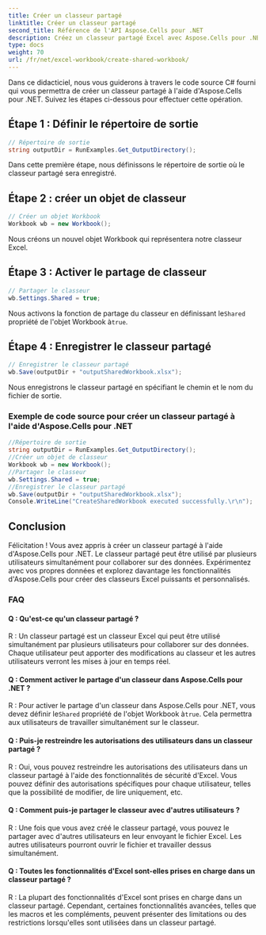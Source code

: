 ```yaml
---
title: Créer un classeur partagé
linktitle: Créer un classeur partagé
second_title: Référence de l'API Aspose.Cells pour .NET
description: Créez un classeur partagé Excel avec Aspose.Cells pour .NET pour permettre la collaboration simultanée de données.
type: docs
weight: 70
url: /fr/net/excel-workbook/create-shared-workbook/
---
```

Dans ce didacticiel, nous vous guiderons à travers le code source C# fourni qui vous permettra de créer un classeur partagé à l'aide d'Aspose.Cells pour .NET. Suivez les étapes ci-dessous pour effectuer cette opération.

## Étape 1 : Définir le répertoire de sortie

```csharp
// Répertoire de sortie
string outputDir = RunExamples.Get_OutputDirectory();
```

Dans cette première étape, nous définissons le répertoire de sortie où le classeur partagé sera enregistré.

## Étape 2 : créer un objet de classeur

```csharp
// Créer un objet Workbook
Workbook wb = new Workbook();
```

Nous créons un nouvel objet Workbook qui représentera notre classeur Excel.

## Étape 3 : Activer le partage de classeur

```csharp
// Partager le classeur
wb.Settings.Shared = true;
```

 Nous activons la fonction de partage du classeur en définissant le`Shared` propriété de l'objet Workbook à`true`.

## Étape 4 : Enregistrer le classeur partagé

```csharp
// Enregistrer le classeur partagé
wb.Save(outputDir + "outputSharedWorkbook.xlsx");
```

Nous enregistrons le classeur partagé en spécifiant le chemin et le nom du fichier de sortie.

### Exemple de code source pour créer un classeur partagé à l'aide d'Aspose.Cells pour .NET 
```csharp
//Répertoire de sortie
string outputDir = RunExamples.Get_OutputDirectory();
//Créer un objet de classeur
Workbook wb = new Workbook();
//Partager le classeur
wb.Settings.Shared = true;
//Enregistrer le classeur partagé
wb.Save(outputDir + "outputSharedWorkbook.xlsx");
Console.WriteLine("CreateSharedWorkbook executed successfully.\r\n");
```

## Conclusion

Félicitation ! Vous avez appris à créer un classeur partagé à l'aide d'Aspose.Cells pour .NET. Le classeur partagé peut être utilisé par plusieurs utilisateurs simultanément pour collaborer sur des données. Expérimentez avec vos propres données et explorez davantage les fonctionnalités d'Aspose.Cells pour créer des classeurs Excel puissants et personnalisés.

### FAQ

#### Q : Qu'est-ce qu'un classeur partagé ?

R : Un classeur partagé est un classeur Excel qui peut être utilisé simultanément par plusieurs utilisateurs pour collaborer sur des données. Chaque utilisateur peut apporter des modifications au classeur et les autres utilisateurs verront les mises à jour en temps réel.

#### Q : Comment activer le partage d'un classeur dans Aspose.Cells pour .NET ?

 R : Pour activer le partage d'un classeur dans Aspose.Cells pour .NET, vous devez définir le`Shared` propriété de l'objet Workbook à`true`. Cela permettra aux utilisateurs de travailler simultanément sur le classeur.

#### Q : Puis-je restreindre les autorisations des utilisateurs dans un classeur partagé ?

R : Oui, vous pouvez restreindre les autorisations des utilisateurs dans un classeur partagé à l'aide des fonctionnalités de sécurité d'Excel. Vous pouvez définir des autorisations spécifiques pour chaque utilisateur, telles que la possibilité de modifier, de lire uniquement, etc.

#### Q : Comment puis-je partager le classeur avec d'autres utilisateurs ?

R : Une fois que vous avez créé le classeur partagé, vous pouvez le partager avec d'autres utilisateurs en leur envoyant le fichier Excel. Les autres utilisateurs pourront ouvrir le fichier et travailler dessus simultanément.

#### Q : Toutes les fonctionnalités d'Excel sont-elles prises en charge dans un classeur partagé ?

R : La plupart des fonctionnalités d'Excel sont prises en charge dans un classeur partagé. Cependant, certaines fonctionnalités avancées, telles que les macros et les compléments, peuvent présenter des limitations ou des restrictions lorsqu'elles sont utilisées dans un classeur partagé.